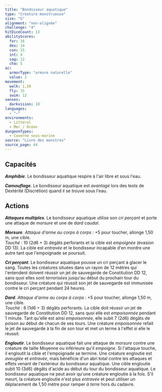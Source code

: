 ```yaml
---
title: "Bondisseur aquatique"
type: "Créature monstrueuse"
size: "G"
alignment: "non-alignée"
challenge: "4"
hitDiceCount: 13
abilityScores:
  for: 16
  dex: 14
  con: 15
  int: 4
  sag: 12
  cha: 5
ac:
  armorType: "armure naturelle"
  value: 2
movement:
  walk: 1,50
  fly: 15
  swim: 12
senses:
  darkvision: 18
languages:
  - "—"
environments:
  - Littoral
  - Mer / Océan
dungeonTypes:
  - Caverne sous-marine
source: "Livre des monstres"
source_page: 44
---
```

## Capacités
_**Amphibie**_. Le bondisseur aquatique respire à l'air libre et sous l'eau.

_**Camouflage**_. Le bondisseur aquatique est _avantagé_ lors des tests de Dextérité (Discrétion) quand il se trouve sous l'eau.

## Actions
_**Attaques multiples**_. Le bondisseur aquatique utilise son _cri perçant_ et porte une attaque de _morsure_ et une de _dard caudal_.

_**Morsure**_. _Attaque d'arme au corps à corps_ : +5 pour toucher, allonge 1,50 m, une cible.  
_Touché_ : 10 (2d6 + 3) dégâts perforants et la cible est _empoignée_ (évasion DD 13). La cible est _entravée_ et le bondisseur incapable d'en mordre une autre tant que l'empoignade se poursuit.

_**Cri perçant**_. Le bondisseur aquatique pousse un cri perçant à glacer le sang. Toutes les créatures situées dans un rayon de 12 mètres qui l'entendent doivent réussir un jet de sauvegarde de Constitution DD 12, sans quoi elles sont _terrorisées_ jusqu'au début du prochain tour du bondisseur. Une créature qui réussit son jet de sauvegarde est immunisée contre le cri perçant pendant 24 heures.

_**Dard**_. _Attaque d'arme au corps à corps_ : +5 pour toucher, allonge 1,50 m, une cible.  
_Touché_ : 6 (1d6 + 3) dégâts perforants. La cible doit réussir un jet de sauvegarde de Constitution DD 12, sans quoi elle est _empoisonnée_ pendant 1 minute. Tant qu'elle est ainsi _empoisonnée_, elle subit 7 (2d6) dégâts de poison au début de chacun de ses tours. Une créature _empoisonnée_ refait le jet de sauvegarde à la fin de son tour et met un terme à l'effet si elle le réussit.

_**Engloutir**_. Le bondisseur aquatique fait une attaque de _morsure_ contre une créature de taille Moyenne ou inférieure qu'il _empoigne_. Si l'attaque touche, il engloutit la cible et l'empoignade se termine. Une créature engloutie est _aveuglée_ et _entravée_, mais bénéficie d'un abri total contre les attaques et effets venant de l'extérieur du bondisseur aquatique. Une cible engloutie subit 10 (3d6) dégâts d'acide au début du tour du bondisseur aquatique. Le bondisseur aquatique ne peut avoir qu'une créature engloutie à la fois. S'il meurt, la créature engloutie n'est plus _entravée_ et peut utiliser un déplacement de 1,50 mètre pour ramper _à terre_ hors du cadavre.
